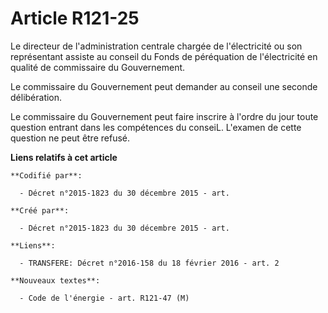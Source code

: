 # Article R121-25

Le directeur de l'administration centrale chargée de l'électricité ou son représentant assiste au conseil du Fonds de
péréquation de l'électricité en qualité de commissaire du Gouvernement.

Le commissaire du Gouvernement peut demander au conseil une seconde délibération.

Le commissaire du Gouvernement peut faire inscrire à l'ordre du jour toute question entrant dans les compétences du conseiL.
L'examen de cette question ne peut être refusé.

**Liens relatifs à cet article**

	**Codifié par**:

	  - Décret n°2015-1823 du 30 décembre 2015 - art.

	**Créé par**:

	  - Décret n°2015-1823 du 30 décembre 2015 - art.

	**Liens**:

	  - TRANSFERE: Décret n°2016-158 du 18 février 2016 - art. 2

	**Nouveaux textes**:

	  - Code de l'énergie - art. R121-47 (M)
